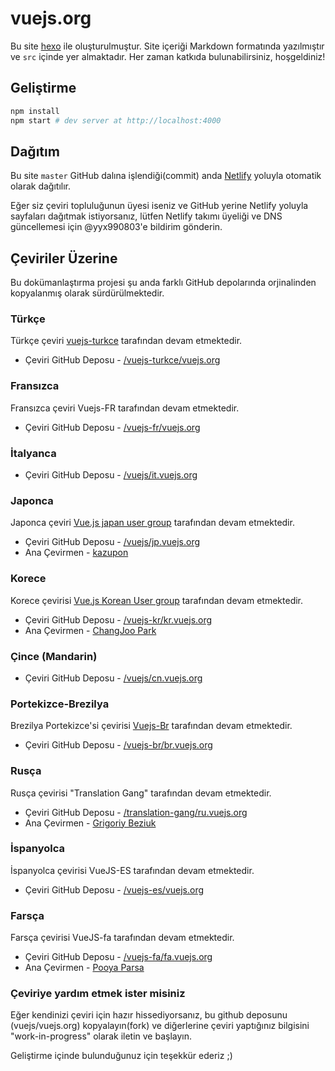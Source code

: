 # vuejs.org

Bu site [hexo](http://hexo.io/) ile oluşturulmuştur. Site içeriği Markdown formatında yazılmıştır ve `src` içinde yer almaktadır. Her zaman katkıda bulunabilirsiniz, hoşgeldiniz!

## Geliştirme

``` bash
npm install
npm start # dev server at http://localhost:4000
```

## Dağıtım

Bu site `master` GitHub dalına işlendiği(commit) anda [Netlify](https://www.netlify.com/) yoluyla otomatik olarak dağıtılır.

Eğer siz çeviri topluluğunun üyesi iseniz ve GitHub yerine Netlify yoluyla sayfaları dağıtmak istiyorsanız, lütfen Netlify takımı üyeliği ve DNS güncellemesi için @yyx990803'e bildirim gönderin.

## Çeviriler Üzerine

Bu dokümanlaştırma projesi şu anda farklı GitHub depolarında orjinalinden kopyalanmış olarak sürdürülmektedir.

### Türkçe

Türkçe çeviri [vuejs-turkce](https://github.com/vuejs-turkce) tarafından devam etmektedir.

* Çeviri GitHub Deposu - [/vuejs-turkce/vuejs.org](https://github.com/vuejs-turkce/vuejs.org)

### Fransızca

Fransızca çeviri Vuejs-FR tarafından devam etmektedir.

* Çeviri GitHub Deposu - [/vuejs-fr/vuejs.org](https://github.com/vuejs-fr/vuejs.org)

### İtalyanca

* Çeviri GitHub Deposu - [/vuejs/it.vuejs.org](https://github.com/vuejs/it.vuejs.org)

### Japonca

Japonca çeviri [Vue.js japan user group](https://github.com/vuejs-jp) tarafından devam etmektedir.

* Çeviri GitHub Deposu - [/vuejs/jp.vuejs.org](https://github.com/vuejs/jp.vuejs.org)
* Ana Çevirmen - [kazupon](https://github.com/kazupon)

### Korece

Korece çevirisi [Vue.js Korean User group](https://github.com/vuejs-kr) tarafından devam etmektedir.

* Çeviri GitHub Deposu - [/vuejs-kr/kr.vuejs.org](https://github.com/vuejs-kr/kr.vuejs.org)
* Ana Çevirmen - [ChangJoo Park](https://github.com/ChangJoo-Park)

### Çince (Mandarin)

* Çeviri GitHub Deposu - [/vuejs/cn.vuejs.org](https://github.com/vuejs/cn.vuejs.org)

### Portekizce-Brezilya

Brezilya Portekizce'si çevirisi [Vuejs-Br](https://github.com/vuejs-br) tarafından devam etmektedir.

* Çeviri GitHub Deposu - [/vuejs-br/br.vuejs.org](https://github.com/vuejs-br/br.vuejs.org)

### Rusça

Rusça çevirisi "Translation Gang" tarafından devam etmektedir.

* Çeviri GitHub Deposu - [/translation-gang/ru.vuejs.org](https://github.com/translation-gang/ru.vuejs.org)
* Ana Çevirmen - [Grigoriy Beziuk](https://gbezyuk.github.io)

### İspanyolca

İspanyolca çevirisi VueJS-ES tarafından devam etmektedir.

* Çeviri GitHub Deposu - [/vuejs-es/vuejs.org](https://github.com/vuejs-es/vuejs.org)

### Farsça

Farsça çevirisi VueJS-fa tarafından devam etmektedir.

* Çeviri GitHub Deposu - [/vuejs-fa/fa.vuejs.org](https://github.com/vuejs-fa/fa.vuejs.org)
* Ana Çevirmen - [Pooya Parsa](https://github.com/pi0)

### Çeviriye yardım etmek ister misiniz

Eğer kendinizi çeviri için hazır hissediyorsanız, bu github deposunu (vuejs/vuejs.org) kopyalayın(fork) ve diğerlerine çeviri yaptığınız bilgisini "work-in-progress" olarak iletin ve başlayın.

Geliştirme içinde bulunduğunuz için teşekkür ederiz ;)
